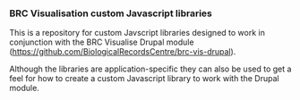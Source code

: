 ### BRC Visualisation custom Javascript libraries
This is a repository for custom Javscript libraries designed to work in conjunction 
with the BRC Visualise Drupal module (https://github.com/BiologicalRecordsCentre/brc-vis-drupal). 

Although the libraries are application-specific they can also be used to get a 
feel for how to create a custom Javascript library to work with the Drupal module. 

